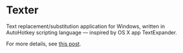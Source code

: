 Texter
======

Text replacement/substitution application for Windows, written in AutoHotkey scripting language — inspired by OS X app TextExpander.

For more details, see [this post](http://lifehacker.com/238306/lifehacker-code-texter-windows).
